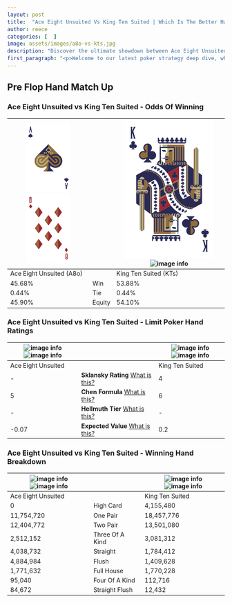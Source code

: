 ```yaml
---
layout: post
title:  "Ace Eight Unsuited Vs King Ten Suited | Which Is The Better Hand In Poker? A Complete Guide"
author: reece
categories: [  ]
image: assets/images/a8o-vs-kts.jpg
description: "Discover the ultimate showdown between Ace Eight Unsuited and King Ten Suited in poker! Uncover the odds, strategies, and scenarios where one hand triumphs over the other. Get ready to up your poker game with this thrilling analysis."
first_paragraph: "<p>Welcome to our latest poker strategy deep dive, where we're pitting two distinct hands against each other in a high-stakes showdown: Ace Eight Unsuited vs King Ten Suited.</p><p>In the dynamic world of poker, every decision counts, and knowing which hand holds the upper hand is key to your success at the table.</p><p>In this article, we'll dissect these two hands, explore the scenarios where one dominates the other, and equip you with the knowledge to make strategic choices that can tip the odds in your favor.</p><p>Get ready to unravel the intriguing dynamics of these poker hands and elevate your game to new heights.</p>"
---
```




[comment]: # (sp0)

## Pre Flop Hand Match Up

<div class="table hand-ratings" markdown="1"> 



### Ace Eight Unsuited vs King Ten Suited - Odds Of Winning


    
| ![image info](assets/images/hand1/A.png) ![image info](assets/images/hand1/8o.png) |  | ![image info](assets/images/hand2/K.png) ![image info](assets/images/hand2/Ts.png) |
| -------- | -------- | -------- |
| Ace Eight Unsuited (A8o) |  | King Ten Suited (KTs) |
| 45.68% | Win | 53.88% |
| 0.44% | Tie | 0.44% |
| 45.90% | Equity | 54.10% |




[comment]: # (sp1)



### Ace Eight Unsuited vs King Ten Suited - Limit Poker Hand Ratings


    
| ![image info](https://www.riverpairs.com/assets/images/hand1/A.png) ![image info](https://www.riverpairs.com/assets/images/hand1/8o.png) |  | ![image info](https://www.riverpairs.com/assets/images/hand2/K.png) ![image info](https://www.riverpairs.com/assets/images/hand2/Ts.png) |
| -------- | -------- | -------- |
| Ace Eight Unsuited |  | King Ten Suited |
| - | **Sklansky Rating** [What is this?](/sklansky-rating-explained) | 4 |
| 5 | **Chen Formula** [What is this?](/chen-formula-explained) | 6 |
| - | **Hellmuth Tier** [What is this?](/Hellmuth-tier-explained) | - |
| -0.07 | **Expected Value** [What is this?](/expected-value-explained) | 0.2 |




[comment]: # (sp2)



### Ace Eight Unsuited vs King Ten Suited - Winning Hand Breakdown


    
| ![image info](https://www.riverpairs.com/assets/images/hand1/A.png) ![image info](https://www.riverpairs.com/assets/images/hand1/8o.png) |  | ![image info](https://www.riverpairs.com/assets/images/hand2/K.png) ![image info](https://www.riverpairs.com/assets/images/hand2/Ts.png) |
| -------- | -------- | -------- |
| Ace Eight Unsuited |  | King Ten Suited |
| 0 | High Card | 4,155,480 |
| 11,754,720 | One Pair | 18,457,776 |
| 12,404,772 | Two Pair | 13,501,080 |
| 2,512,152 | Three Of A Kind | 3,081,312 |
| 4,038,732 | Straight | 1,784,412 |
| 4,884,984 | Flush | 1,409,628 |
| 1,771,632 | Full House | 1,770,228 |
| 95,040 | Four Of A Kind | 112,716 |
| 84,672 | Straight Flush | 12,432 |




[comment]: # (sp3)



</div>

[comment]: # (sp4)



[comment]: # (sp5)

